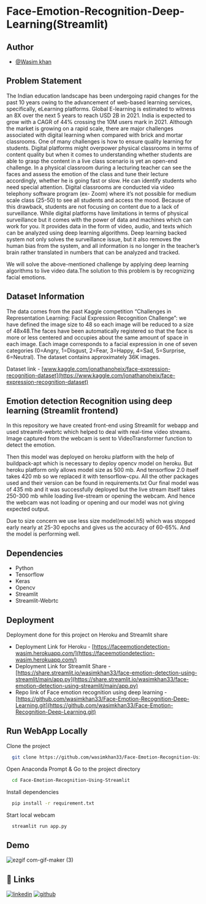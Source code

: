 # Face-Emotion-Recognition-Deep-Learning(Streamlit)

## Author

- [@Wasim khan](https://github.com/wasimkhan33/)

  
## Problem Statement 

The Indian education landscape has been undergoing rapid changes for the past 10 years owing to the advancement of web-based learning services, specifically, eLearning platforms. Global E-learning is estimated to witness an 8X over the next 5 years to reach USD 2B in 2021. India is expected to grow with a CAGR of 44% crossing the 10M users mark in 2021. Although the market is growing on a rapid scale, there are major challenges associated with digital learning when compared with brick and mortar classrooms. One of many challenges is how to ensure quality learning for students. Digital platforms might overpower physical classrooms in terms of content quality but when it comes to understanding whether students are able to grasp the content in a live class scenario is yet an open-end challenge. In a physical classroom during a lecturing teacher can see the faces and assess the emotion of the class and tune their lecture accordingly, whether he is going fast or slow. He can identify students who need special attention. Digital classrooms are conducted via video telephony software program (ex- Zoom) where it’s not possible for medium scale class (25-50) to see all students and access the mood. Because of this drawback, students are not focusing on content due to a lack of surveillance. While digital platforms have limitations in terms of physical surveillance but it comes with the power of data and machines which can work for you. It provides data in the form of video, audio, and texts which can be analyzed using deep learning algorithms. Deep learning backed system not only solves the surveillance issue, but it also removes the human bias from the system, and all information is no longer in the teacher’s brain rather translated in numbers that can be analyzed and tracked.

We will solve the above-mentioned challenge by applying deep learning algorithms to live video data.The solution to this problem is by recognizing facial emotions.
## Dataset Information

The data comes from the past Kaggle competition “Challenges in Representation Learning: Facial Expression Recognition Challenge”:
we have defined the image size to 48 so each image will be reduced to a size of 48x48.The faces have been automatically registered so that the face is more or less centered and occupies about the same amount of space in each image. Each image corresponds to a facial expression in one of seven categories (0=Angry, 1=Disgust, 2=Fear, 3=Happy, 4=Sad, 5=Surprise, 6=Neutral). The dataset contains approximately 36K images.

Dataset link - [www.kaggle.com/jonathanoheix/face-expression-recognition-dataset](https://www.kaggle.com/jonathanoheix/face-expression-recognition-dataset)

## Emotion detection Recognition using deep learning (Streamlit frontend)

In this repository we have created front-end using Streamlit for webapp and used streamlit-webrtc which helped to deal with real-time video streams. Image captured from the webcam is sent to VideoTransformer function to detect the emotion. 

Then this model was deployed on heroku platform with the help of buildpack-apt which is necessary to deploy opencv model on heroku. But heroku platform only allows model size as 500 mb. And tensorflow 2.0 itself takes 420 mb so we replaced it with tensorflow-cpu. All the other packages used and their version can be found in requirements.txt Our final model was of 435 mb and it was successfully deployed but the live stream itself takes 250-300 mb while loading live-stream or opening the webcam. And hence the webcam was not loading or opening and our model was not giving expected output.

Due to size concern we use less size model(model.h5) which was stopped early nearly at 25-30 epochs and gives us the accuracy of 60-65%. And the model is performing well.

## Dependencies

- Python
- Tensorflow
- Keras
- Opencv
- Streamlit
- Streamlit-Webrtc

## Deployment

Deployment done for this project on Heroku and Streamlit share

- Deployment Link for Heroku - [https://faceemotiondetection-wasim.herokuapp.com/](https://faceemotiondetection-wasim.herokuapp.com/) 
- Deployment Link for Streamlit Share - [https://share.streamlit.io/wasimkhan33/face-emotion-detection-using-streamlit/main/app.py](https://share.streamlit.io/wasimkhan33/face-emotion-detection-using-streamlit/main/app.py)
- Repo link of Face emotion recognition using deep learning - [https://github.com/wasimkhan33/Face-Emotion-Recognition-Deep-Learning.git](https://github.com/wasimkhan33/Face-Emotion-Recognition-Deep-Learning.git)

## Run WebApp Locally

Clone the project

```bash
  git clone https://github.com/wasimkhan33/Face-Emotion-Recognition-Using-Streamlit.git
```

Open Anaconda Prompt &
Go to the project directory
```bash
  cd Face-Emotion-Recognition-Using-Streamlit
```

Install dependencies

```bash
  pip install -r requirement.txt
```

Start local webcam

```bash
  streamlit run app.py
```

  
## Demo

![ezgif com-gif-maker (3)](https://user-images.githubusercontent.com/55997315/132886751-3c4c9b24-2030-4f53-bec8-4ae8f1fd766c.gif)



## 🔗 Links
[![linkedin](https://img.shields.io/badge/linkedin-0A66C2?style=for-the-badge&logo=linkedin&logoColor=white)](https://www.linkedin.com/in/waseem3378/)
[![github](https://img.shields.io/badge/github-211F1F?style=for-the-badge&logo=github&logoColor=white)](https://github.com/wasimkhan33)

  
